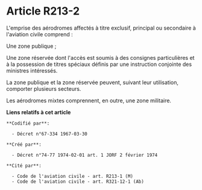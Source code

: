 # Article R213-2

L'emprise des aérodromes affectés à titre exclusif, principal ou secondaire à l'aviation civile comprend :

Une zone publique ;

Une zone réservée dont l'accès est soumis à des consignes particulières et à la possession de titres spéciaux définis par une
instruction conjointe des ministres intéressés.

La zone publique et la zone réservée peuvent, suivant leur utilisation, comporter plusieurs secteurs.

Les aérodromes mixtes comprennent, en outre, une zone militaire.

**Liens relatifs à cet article**

	**Codifié par**:

	  - Décret n°67-334 1967-03-30

	**Créé par**:

	  - Décret n°74-77 1974-02-01 art. 1 JORF 2 février 1974

	**Cité par**:

	  - Code de l'aviation civile - art. R213-1 (M)
	  - Code de l'aviation civile - art. R321-12-1 (Ab)

